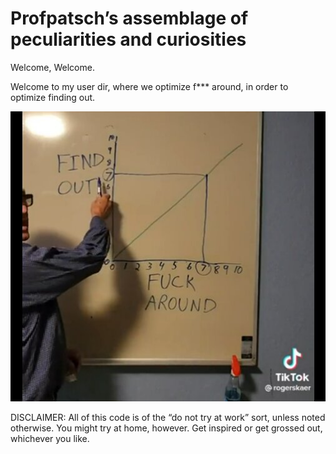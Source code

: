 # Profpatsch’s assemblage of peculiarities and curiosities

Welcome, Welcome.

Welcome to my user dir, where we optimize f*** around, in order to optimize finding out.

![fafo graph](./fafo.jpg)

DISCLAIMER: All of this code is of the “do not try at work” sort, unless noted otherwise.
You might try at home, however. Get inspired or get grossed out, whichever you like.
